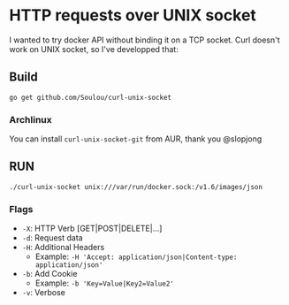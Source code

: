 # HTTP requests over UNIX socket

I wanted to try docker API without binding it on a TCP socket.
Curl doesn't work on UNIX socket, so I've developped that:

## Build

`go get github.com/Soulou/curl-unix-socket`

### Archlinux

You can install `curl-unix-socket-git` from AUR, thank you @slopjong

## RUN

`./curl-unix-socket unix:///var/run/docker.sock:/v1.6/images/json`

### Flags

* `-X`: HTTP Verb [GET|POST|DELETE|...]
* `-d`: Request data
* `-H`: Additional Headers
  * Example: `-H 'Accept: application/json|Content-type: application/json'`
* `-b`: Add Cookie
  * Example: `-b 'Key=Value|Key2=Value2'`
* `-v`: Verbose

